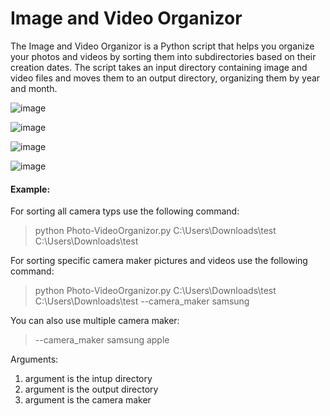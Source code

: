 # Image and Video Organizor

The Image and Video Organizor is a Python script that helps you organize your photos and videos by sorting them into subdirectories based on their creation dates. The script takes an input directory containing image and video files and moves them to an output directory, organizing them by year and month.

![image](https://user-images.githubusercontent.com/93609912/236556817-d74d8100-38c2-4cb0-9036-4a085e6639f9.png)

![image](https://user-images.githubusercontent.com/93609912/236556846-9b56c2c4-d991-4278-936e-19108fc69104.png)

![image](https://user-images.githubusercontent.com/93609912/236557730-407f96a4-1b02-4531-bdef-fee4c2e5962c.png)

![image](https://user-images.githubusercontent.com/93609912/236556896-cba4c935-6336-4c90-85ea-e6f1227a1712.png)

#### Example:

For sorting all camera typs use the following command:
> python Photo-VideoOrganizor.py C:\Users\Downloads\test C:\Users\Downloads\test

For sorting specific camera maker pictures and videos use the following command:
> python Photo-VideoOrganizor.py C:\Users\Downloads\test C:\Users\Downloads\test --camera_maker samsung

You can also use multiple camera maker:  
> --camera_maker samsung apple

Arguments:

1. argument is the intup directory
2. argument is the output directory
3. argument is the camera maker